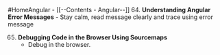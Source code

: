 #HomeAngular - [[--Contents - Angular--]]
64. **Understanding Angular Error Messages**
	- Stay calm, read message clearly and trace using error message

65. **Debugging Code in the Browser Using Sourcemaps**
	- Debug in the browser.